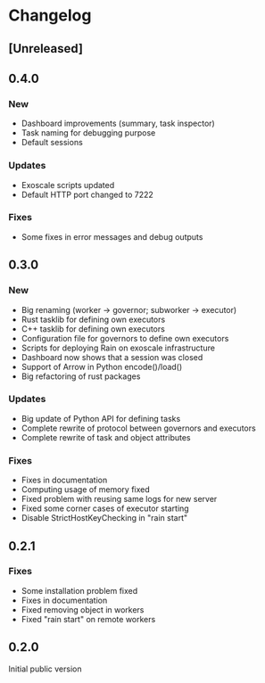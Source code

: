 # Changelog

## [Unreleased]

## 0.4.0

### New

- Dashboard improvements (summary, task inspector)
- Task naming for debugging purpose
- Default sessions

### Updates

- Exoscale scripts updated
- Default HTTP port changed to 7222

### Fixes

- Some fixes in error messages and debug outputs

## 0.3.0

### New

- Big renaming (worker -> governor; subworker -> executor)
- Rust tasklib for defining own executors
- C++ tasklib for defining own executors
- Configuration file for governors to define own executors
- Scripts for deploying Rain on exoscale infrastructure
- Dashboard now shows that a session was closed
- Support of Arrow in Python encode()/load()
- Big refactoring of rust packages

### Updates

- Big update of Python API for defining tasks
- Complete rewrite of protocol between governors and executors
- Complete rewrite of task and object attributes

### Fixes

- Fixes in documentation
- Computing usage of memory fixed
- Fixed problem with reusing same logs for new server
- Fixed some corner cases of executor starting
- Disable StrictHostKeyChecking in "rain start"

## 0.2.1

### Fixes

- Some installation problem fixed
- Fixes in documentation
- Fixed removing object in workers
- Fixed "rain start" on remote workers

## 0.2.0

Initial public version
